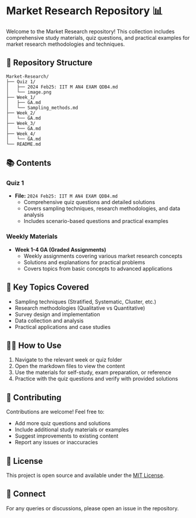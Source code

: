 # Market Research Repository 📊

Welcome to the Market Research repository! This collection includes comprehensive study materials, quiz questions, and practical examples for market research methodologies and techniques.

## 📁 Repository Structure

```
Market-Research/
├── Quiz 1/
│   ├── 2024 Feb25: IIT M AN4 EXAM QDB4.md
│   └── image.png
├── Week_1/
│   ├── GA.md
│   └── Sampling_methods.md
├── Week_2/
│   └── GA.md
├── Week_3/
│   └── GA.md
├── Week_4/
│   └── GA.md
└── README.md
```

## 📚 Contents

### Quiz 1
- **File:** `2024 Feb25: IIT M AN4 EXAM QDB4.md`
  - Comprehensive quiz questions and detailed solutions
  - Covers sampling techniques, research methodologies, and data analysis
  - Includes scenario-based questions and practical examples

### Weekly Materials
- **Week 1-4 GA (Graded Assignments)**
  - Weekly assignments covering various market research concepts
  - Solutions and explanations for practical problems
  - Covers topics from basic concepts to advanced applications

## 🎯 Key Topics Covered
- Sampling techniques (Stratified, Systematic, Cluster, etc.)
- Research methodologies (Qualitative vs Quantitative)
- Survey design and implementation
- Data collection and analysis
- Practical applications and case studies

## 👩‍💻 How to Use
1. Navigate to the relevant week or quiz folder
2. Open the markdown files to view the content
3. Use the materials for self-study, exam preparation, or reference
4. Practice with the quiz questions and verify with provided solutions

## 📝 Contributing
Contributions are welcome! Feel free to:
- Add more quiz questions and solutions
- Include additional study materials or examples
- Suggest improvements to existing content
- Report any issues or inaccuracies

## 📄 License
This project is open source and available under the [MIT License](LICENSE).

## 🔗 Connect
For any queries or discussions, please open an issue in the repository.
